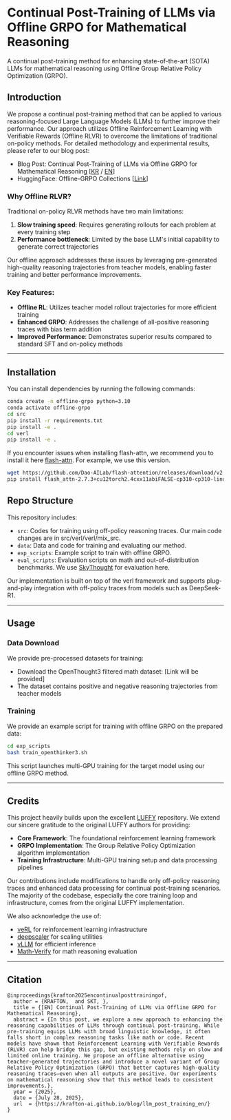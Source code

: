 # Continual Post-Training of LLMs via Offline GRPO for Mathematical Reasoning

A continual post-training method for enhancing state-of-the-art (SOTA) LLMs for mathematical reasoning using Offline Group Relative Policy Optimization (GRPO).

## Introduction

We propose a continual post-training method that can be applied to various reasoning-focused Large Language Models (LLMs) to further improve their performance. Our approach utilizes Offline Reinforcement Learning with Verifiable Rewards (Offline RLVR) to overcome the limitations of traditional on-policy methods.
For detailed methodology and experimental results, please refer to our blog post:
- Blog Post: Continual Post-Training of LLMs via Offline GRPO for Mathematical Reasoning [[KR](https://krafton-ai.github.io/blog/llm_post_training_kr/) / [EN](https://krafton-ai.github.io/blog/llm_post_training_en/)]
- HuggingFace: Offline-GRPO Collections [[Link](https://huggingface.co/collections/KRAFTON/offline-grpo-6888396558def99dd878097c)]

### Why Offline RLVR?

Traditional on-policy RLVR methods have two main limitations:
1. **Slow training speed**: Requires generating rollouts for each problem at every training step
2. **Performance bottleneck**: Limited by the base LLM's initial capability to generate correct trajectories

Our offline approach addresses these issues by leveraging pre-generated high-quality reasoning trajectories from teacher models, enabling faster training and better performance improvements.

### Key Features:
- **Offline RL**: Utilizes teacher model rollout trajectories for more efficient training
- **Enhanced GRPO**: Addresses the challenge of all-positive reasoning traces with bias term addition
- **Improved Performance**: Demonstrates superior results compared to standard SFT and on-policy methods

---

## Installation

You can install dependencies by running the following commands:
```bash
conda create -n offline-grpo python=3.10
conda activate offline-grpo
cd src
pip install -r requirements.txt
pip install -e .
cd verl
pip install -e .
```

If you encounter issues when installing flash-attn, we recommend you to install it here
[flash-attn](https://github.com/Dao-AILab/flash-attention/releases/tag/v2.7.3). For example, we use this version.
```bash
wget https://github.com/Dao-AILab/flash-attention/releases/download/v2.7.3/flash_attn-2.7.3+cu12torch2.4cxx11abiFALSE-cp310-cp310-linux_x86_64.whl
pip install flash_attn-2.7.3+cu12torch2.4cxx11abiFALSE-cp310-cp310-linux_x86_64.whl
```

## Repo Structure

This repository includes:

- `src`: Codes for training using off-policy reasoning traces. Our main code changes are in src/verl/verl/mix_src.
- `data`: Data and code for training and evaluating our method.
- `exp_scripts`: Example script to train with offline GRPO.
- `eval_scripts`: Evaluation scripts on math and out-of-distribution benchmarks. We use [SkyThought](https://github.com/NovaSky-AI/SkyThought) for evaluation here.

Our implementation is built on top of the verl framework and supports plug-and-play integration with off-policy traces from models such as DeepSeek-R1.

---

## Usage

### Data Download
We provide pre-processed datasets for training:
- Download the OpenThought3 filtered math dataset: [Link will be provided]
- The dataset contains positive and negative reasoning trajectories from teacher models

### Training

We provide an example script for training with offline GRPO on the prepared data:

```bash
cd exp_scripts
bash train_openthinker3.sh
```
This script launches multi-GPU training for the target model using our offline GRPO method.

---

## Credits

This project heavily builds upon the excellent [LUFFY](https://github.com/ElliottYan/LUFFY) repository. We extend our sincere gratitude to the original LUFFY authors for providing:

- **Core Framework**: The foundational reinforcement learning framework
- **GRPO Implementation**: The Group Relative Policy Optimization algorithm implementation
- **Training Infrastructure**: Multi-GPU training setup and data processing pipelines

Our contributions include modifications to handle only off-policy reasoning traces and enhanced data processing for continual post-training scenarios. The majority of the codebase, especially the core training loop and infrastructure, comes from the original LUFFY implementation.

We also acknowledge the use of:
- [veRL](https://github.com/volcengine/verl) for reinforcement learning infrastructure
- [deepscaler](https://github.com/agentica-project/rllm) for scaling utilities
- [vLLM](https://github.com/vllm-project/vllm) for efficient inference
- [Math-Verify](https://github.com/huggingface/Math-Verify) for math reasoning evaluation

---

## Citation

```
@inproceedings{krafton2025encontinualposttrainingof,
  author = {KRAFTON,  and SKT, },
  title = {[EN] Continual Post-Training of LLMs via Offline GRPO for Mathematical Reasoning},
  abstract = {In this post, we explore a new approach to enhancing the reasoning capabilities of LLMs through continual post-training. While pre-training equips LLMs with broad linguistic knowledge, it often falls short in complex reasoning tasks like math or code. Recent models have shown that Reinforcement Learning with Verifiable Rewards (RLVR) can help bridge this gap, but existing methods rely on slow and limited online training. We propose an offline alternative using teacher-generated trajectories and introduce a novel variant of Group Relative Policy Optimization (GRPO) that better captures high-quality reasoning traces—even when all outputs are positive. Our experiments on mathematical reasoning show that this method leads to consistent improvements.},
  year = {2025},
  date = {July 28, 2025},
  url  = {https://krafton-ai.github.io/blog/llm_post_training_en/}
}
```
